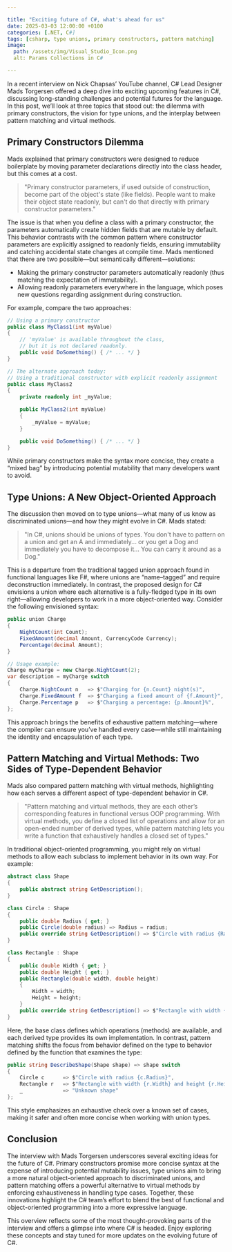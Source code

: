 ```yaml
---

title: "Exciting future of C#, what's ahead for us"  
date: 2025-03-03 12:00:00 +0100  
categories: [.NET, C#]  
tags: [csharp, type unions, primary constructors, pattern matching]  
image:  
  path: /assets/img/Visual_Studio_Icon.png  
  alt: Params Collections in C#  

---
```


In a recent interview on Nick Chapsas’ YouTube channel, C# Lead Designer Mads Torgersen offered a deep dive into exciting upcoming features in C#, discussing long-standing challenges and potential futures for the language. In this post, we’ll look at three topics that stood out: the dilemma with primary constructors, the vision for type unions, and the interplay between pattern matching and virtual methods.

## Primary Constructors Dilemma

Mads explained that primary constructors were designed to reduce boilerplate by moving parameter declarations directly into the class header, but this comes at a cost.  
> "Primary constructor parameters, if used outside of construction, become part of the object's state (like fields). People want to make their object state readonly, but can't do that directly with primary constructor parameters."

The issue is that when you define a class with a primary constructor, the parameters automatically create hidden fields that are mutable by default. This behavior contrasts with the common pattern where constructor parameters are explicitly assigned to readonly fields, ensuring immutability and catching accidental state changes at compile time. Mads mentioned that there are two possible—but semantically different—solutions:  

- Making the primary constructor parameters automatically readonly (thus matching the expectation of immutability).  
- Allowing readonly parameters everywhere in the language, which poses new questions regarding assignment during construction.

For example, compare the two approaches:

```csharp
// Using a primary constructor
public class MyClass1(int myValue)
{
    // 'myValue' is available throughout the class,
    // but it is not declared readonly.
    public void DoSomething() { /* ... */ }
}

// The alternate approach today:
// Using a traditional constructor with explicit readonly assignment
public class MyClass2
{
    private readonly int _myValue;

    public MyClass2(int myValue)
    {
        _myValue = myValue;
    }

    public void DoSomething() { /* ... */ }
}
```

While primary constructors make the syntax more concise, they create a “mixed bag” by introducing potential mutability that many developers want to avoid.

## Type Unions: A New Object-Oriented Approach

The discussion then moved on to type unions—what many of us know as discriminated unions—and how they might evolve in C#. Mads stated:  
> "In C#, unions should be unions of types. You don't have to pattern on a union and get an A and immediately... or you get a Dog and immediately you have to decompose it... You can carry it around as a Dog."

This is a departure from the traditional tagged union approach found in functional languages like F#, where unions are “name–tagged” and require deconstruction immediately. In contrast, the proposed design for C# envisions a union where each alternative is a fully-fledged type in its own right—allowing developers to work in a more object-oriented way. Consider the following envisioned syntax:

```csharp
public union Charge
{
    NightCount(int Count);
    FixedAmount(decimal Amount, CurrencyCode Currency);
    Percentage(decimal Amount);
}

// Usage example:
Charge myCharge = new Charge.NightCount(2);
var description = myCharge switch
{
    Charge.NightCount n   => $"Charging for {n.Count} night(s)",
    Charge.FixedAmount f  => $"Charging a fixed amount of {f.Amount}",
    Charge.Percentage p   => $"Charging a percentage: {p.Amount}%",
};
```

This approach brings the benefits of exhaustive pattern matching—where the compiler can ensure you’ve handled every case—while still maintaining the identity and encapsulation of each type.

## Pattern Matching and Virtual Methods: Two Sides of Type-Dependent Behavior

Mads also compared pattern matching with virtual methods, highlighting how each serves a different aspect of type-dependent behavior in C#.  
> "Pattern matching and virtual methods, they are each other’s corresponding features in functional versus OOP programming. With virtual methods, you define a closed list of operations and allow for an open-ended number of derived types, while pattern matching lets you write a function that exhaustively handles a closed set of types."

In traditional object-oriented programming, you might rely on virtual methods to allow each subclass to implement behavior in its own way. For example:

```csharp
abstract class Shape
{
    public abstract string GetDescription();
}

class Circle : Shape
{
    public double Radius { get; }
    public Circle(double radius) => Radius = radius;
    public override string GetDescription() => $"Circle with radius {Radius}";
}

class Rectangle : Shape
{
    public double Width { get; }
    public double Height { get; }
    public Rectangle(double width, double height)
    {
        Width = width;
        Height = height;
    }
    public override string GetDescription() => $"Rectangle with width {Width} and height {Height}";
}
```

Here, the base class defines which operations (methods) are available, and each derived type provides its own implementation. In contrast, pattern matching shifts the focus from behavior defined on the type to behavior defined by the function that examines the type:

```csharp
public string DescribeShape(Shape shape) => shape switch
{
    Circle c      => $"Circle with radius {c.Radius}",
    Rectangle r   => $"Rectangle with width {r.Width} and height {r.Height}",
    _             => "Unknown shape"
};
```

This style emphasizes an exhaustive check over a known set of cases, making it safer and often more concise when working with union types.

## Conclusion

The interview with Mads Torgersen underscores several exciting ideas for the future of C#. Primary constructors promise more concise syntax at the expense of introducing potential mutability issues, type unions aim to bring a more natural object-oriented approach to discriminated unions, and pattern matching offers a powerful alternative to virtual methods by enforcing exhaustiveness in handling type cases. Together, these innovations highlight the C# team’s effort to blend the best of functional and object-oriented programming into a more expressive language.

This overview reflects some of the most thought-provoking parts of the interview and offers a glimpse into where C# is headed. Enjoy exploring these concepts and stay tuned for more updates on the evolving future of C#.

